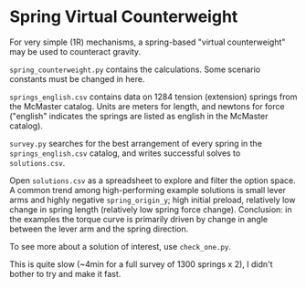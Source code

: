 # Spring Virtual Counterweight
For very simple (1R) mechanisms, a spring-based "virtual counterweight" may be used to counteract gravity.

`spring_counterweight.py` contains the calculations. Some scenario constants must be changed in here.

`springs_english.csv` contains data on 1284 tension (extension) springs from the McMaster catalog. Units are meters for length, and newtons for force ("english" indicates the springs are listed as english in the McMaster catalog).

`survey.py` searches for the best arrangement of every spring in the `springs_english.csv` catalog, and writes successful solves to `solutions.csv`. 

Open `solutions.csv` as a spreadsheet to explore and filter the option space. A common trend among high-performing example solutions is small lever arms and highly negative `spring_origin_y`; high initial preload, relatively low change in spring length (relatively low spring force change). Conclusion: in the examples the torque curve is primarily driven by change in angle between the lever arm and the spring direction.

To see more about a solution of interest, use `check_one.py`.

This is quite slow (~4min for a full survey of 1300 springs x 2), I didn't bother to try and make it fast.
